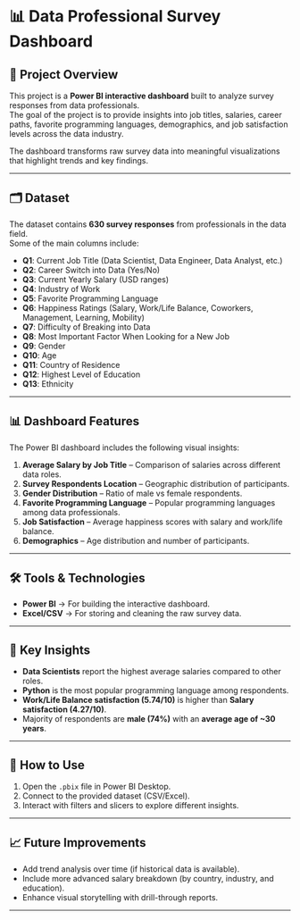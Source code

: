# 📊 Data Professional Survey Dashboard

## 📌 Project Overview
This project is a **Power BI interactive dashboard** built to analyze survey responses from data professionals.  
The goal of the project is to provide insights into job titles, salaries, career paths, favorite programming languages, demographics, and job satisfaction levels across the data industry.

The dashboard transforms raw survey data into meaningful visualizations that highlight trends and key findings.

---

## 🗂️ Dataset
The dataset contains **630 survey responses** from professionals in the data field.  
Some of the main columns include:

- **Q1**: Current Job Title (Data Scientist, Data Engineer, Data Analyst, etc.)  
- **Q2**: Career Switch into Data (Yes/No)  
- **Q3**: Current Yearly Salary (USD ranges)  
- **Q4**: Industry of Work  
- **Q5**: Favorite Programming Language  
- **Q6**: Happiness Ratings (Salary, Work/Life Balance, Coworkers, Management, Learning, Mobility)  
- **Q7**: Difficulty of Breaking into Data  
- **Q8**: Most Important Factor When Looking for a New Job  
- **Q9**: Gender  
- **Q10**: Age  
- **Q11**: Country of Residence  
- **Q12**: Highest Level of Education  
- **Q13**: Ethnicity  

---

## 📊 Dashboard Features
The Power BI dashboard includes the following visual insights:

1. **Average Salary by Job Title** – Comparison of salaries across different data roles.  
2. **Survey Respondents Location** – Geographic distribution of participants.  
3. **Gender Distribution** – Ratio of male vs female respondents.  
4. **Favorite Programming Language** – Popular programming languages among data professionals.  
5. **Job Satisfaction** – Average happiness scores with salary and work/life balance.  
6. **Demographics** – Age distribution and number of participants.  

---

## 🛠️ Tools & Technologies
- **Power BI** → For building the interactive dashboard.  
- **Excel/CSV** → For storing and cleaning the raw survey data.  

---

## 🚀 Key Insights
- **Data Scientists** report the highest average salaries compared to other roles.  
- **Python** is the most popular programming language among respondents.  
- **Work/Life Balance satisfaction (5.74/10)** is higher than **Salary satisfaction (4.27/10)**.  
- Majority of respondents are **male (74%)** with an **average age of ~30 years**.  

---


## 📌 How to Use
1. Open the `.pbix` file in Power BI Desktop.  
2. Connect to the provided dataset (CSV/Excel).  
3. Interact with filters and slicers to explore different insights.

---

## 📈 Future Improvements
- Add trend analysis over time (if historical data is available).  
- Include more advanced salary breakdown (by country, industry, and education).  
- Enhance visual storytelling with drill-through reports.  

---
